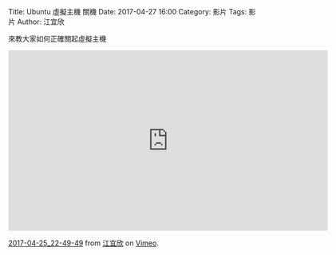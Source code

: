 Title:  Ubuntu 虛擬主機 關機 
Date: 2017-04-27 16:00
Category: 影片
Tags: 影片
Author: 江宜欣 
 
 來教大家如何正確關起虛擬主機
 
 <iframe src="https://player.vimeo.com/video/214987461" width="640" height="361" frameborder="0" webkitallowfullscreen mozallowfullscreen allowfullscreen></iframe>
<p><a href="https://vimeo.com/214987461">2017-04-25_22-49-49</a> from <a href="https://vimeo.com/user58915616">江宜欣</a> on <a href="https://vimeo.com">Vimeo</a>.</p><section> 